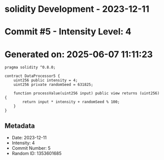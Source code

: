 ﻿# solidity Development - 2023-12-11
# Commit #5 - Intensity Level: 4
# Generated on: 2025-06-07 11:11:23
```solidity
pragma solidity ^0.8.0;

contract DataProcessor5 {
    uint256 public intensity = 4;
    uint256 private randomSeed = 631825;

    function processValue(uint256 input) public view returns (uint256) {
        return input * intensity + randomSeed % 100;
    }
}
```
## Metadata
- Date: 2023-12-11
- Intensity: 4
- Commit Number: 5
- Random ID: 1353601685
